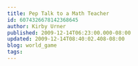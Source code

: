```yaml
---
title: Pep Talk to a Math Teacher
id: 6074326678142368645
author: Kirby Urner
published: 2009-12-14T06:23:00.000-08:00
updated: 2009-12-14T08:40:02.408-08:00
blog: world_game
tags: 
---
```


